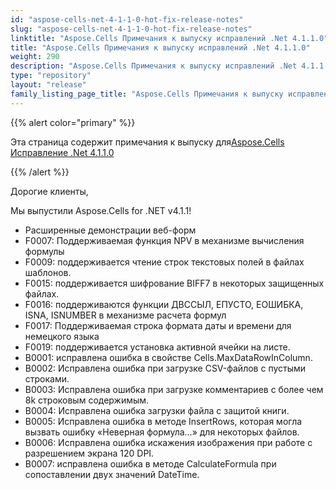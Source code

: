 ```yaml
---
id: "aspose-cells-net-4-1-1-0-hot-fix-release-notes"
slug: "aspose-cells-net-4-1-1-0-hot-fix-release-notes"
linktitle: "Aspose.Cells Примечания к выпуску исправлений .Net 4.1.1.0"
title: "Aspose.Cells Примечания к выпуску исправлений .Net 4.1.1.0"
weight: 290
description: "Aspose.Cells Примечания к выпуску исправлений .Net 4.1.1.0 – the latest updates and fixes."
type: "repository"
layout: "release"
family_listing_page_title: "Aspose.Cells Примечания к выпуску исправлений .Net 4.1.1.0"
---
```

{{% alert color="primary" %}} 

 Эта страница содержит примечания к выпуску для[Aspose.Cells Исправление .Net 4.1.1.0](https://releases.aspose.com/cells/net/new-releases/aspose.cells-.net-4.1.1.0-hot-fix/)

{{% /alert %}} 

 Дорогие клиенты,

 Мы выпустили Aspose.Cells for .NET v4.1.1!

- Расширенные демонстрации веб-форм
- F0007: Поддерживаемая функция NPV в механизме вычисления формулы
- F0009: поддерживается чтение строк текстовых полей в файлах шаблонов.
- F0015: поддерживается шифрование BIFF7 в некоторых защищенных файлах.
- F0016: поддерживаются функции ДВССЫЛ, ЕПУСТО, ЕОШИБКА, ISNA, ISNUMBER в механизме расчета формул
- F0017: Поддерживаемая строка формата даты и времени для немецкого языка
- F0019: поддерживается установка активной ячейки на листе.
- B0001: исправлена ошибка в свойстве Cells.MaxDataRowInColumn.
- B0002: Исправлена ошибка при загрузке CSV-файлов с пустыми строками.
- B0003: Исправлена ошибка при загрузке комментариев с более чем 8k строковым содержимым.
- B0004: Исправлена ошибка загрузки файла с защитой книги.
- B0005: Исправлена ошибка в методе InsertRows, которая могла вызвать ошибку «Неверная формула…» для некоторых файлов.
- B0006: Исправлена ошибка искажения изображения при работе с разрешением экрана 120 DPI.
- B0007: исправлена ошибка в методе CalculateFormula при сопоставлении двух значений DateTime.
